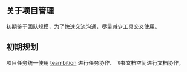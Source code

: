 
## 关于项目管理
初期鉴于团队规模，为了快速交流沟通，尽量减少工具交叉使用。

## 初期规划
项目任务统一使用 [teambition](https://www.teambition.com/project/5ea7c1aa8d80a9002187d025/projectinfoapp) 进行任务协作、飞书文档空间进行文档协作。

